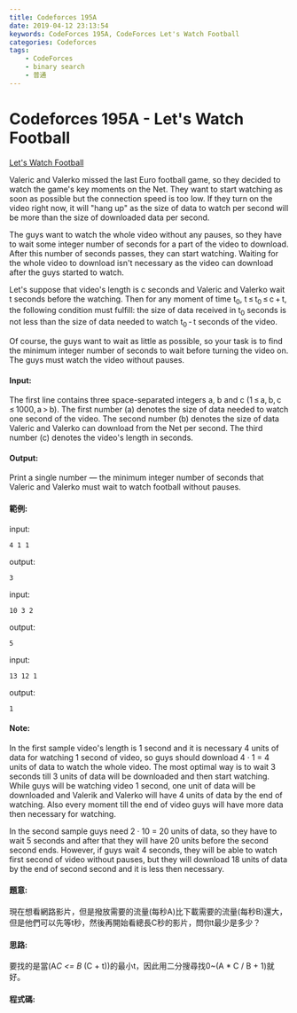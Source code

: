 ```yaml
---
title: Codeforces 195A
date: 2019-04-12 23:13:54
keywords: CodeForces 195A, CodeForces Let's Watch Football
categories: Codeforces
tags:
    - CodeForces
    - binary search 
    - 普通
---
```

# Codeforces 195A - Let's Watch Football
[Let's Watch Football](https://codeforces.com/problemset/problem/195/A)

Valeric and Valerko missed the last Euro football game, so they decided to watch the game's key moments on the Net. They want to start watching as soon as possible but the connection speed is too low. If they turn on the video right now, it will "hang up" as the size of data to watch per second will be more than the size of downloaded data per second.
<!-- more -->
The guys want to watch the whole video without any pauses, so they have to wait some integer number of seconds for a part of the video to download. After this number of seconds passes, they can start watching. Waiting for the whole video to download isn't necessary as the video can download after the guys started to watch.

Let's suppose that video's length is c seconds and Valeric and Valerko wait t seconds before the watching. Then for any moment of time t<sub>0</sub>, t ≤ t<sub>0</sub> ≤ c + t, the following condition must fulfill: the size of data received in t<sub>0</sub> seconds is not less than the size of data needed to watch t<sub>0</sub> - t seconds of the video.

Of course, the guys want to wait as little as possible, so your task is to find the minimum integer number of seconds to wait before turning the video on. The guys must watch the video without pauses.

#### Input:
The first line contains three space-separated integers a, b and c (1 ≤ a, b, c ≤ 1000, a > b). The first number (a) denotes the size of data needed to watch one second of the video. The second number (b) denotes the size of data Valeric and Valerko can download from the Net per second. The third number (c) denotes the video's length in seconds.

#### Output:
Print a single number — the minimum integer number of seconds that Valeric and Valerko must wait to watch football without pauses.

#### 範例:
input:
```
4 1 1
```
output:
```
3
```
input:
```
10 3 2
```
output:
```
5
```
input:
```
13 12 1
```
output:
```
1
```
#### Note:
In the first sample video's length is 1 second and it is necessary 4 units of data for watching 1 second of video, so guys should download 4 · 1 = 4 units of data to watch the whole video. The most optimal way is to wait 3 seconds till 3 units of data will be downloaded and then start watching. While guys will be watching video 1 second, one unit of data will be downloaded and Valerik and Valerko will have 4 units of data by the end of watching. Also every moment till the end of video guys will have more data then necessary for watching.

In the second sample guys need 2 · 10 = 20 units of data, so they have to wait 5 seconds and after that they will have 20 units before the second second ends. However, if guys wait 4 seconds, they will be able to watch first second of video without pauses, but they will download 18 units of data by the end of second second and it is less then necessary.

#### 題意:
現在想看網路影片，但是撥放需要的流量(每秒A)比下載需要的流量(每秒B)還大，但是他們可以先等t秒，然後再開始看總長C秒的影片，問你t最少是多少？

#### 思路:
要找的是當(A*C <= B* (C + t))的最小t，因此用二分搜尋找0~(A * C / B + 1)就好。

#### 程式碼:
<script src="https://gist.github.com/Daviswww/0d3a4bd6acd4ec4bf08cf6f7bb206f7c.js"></script>

